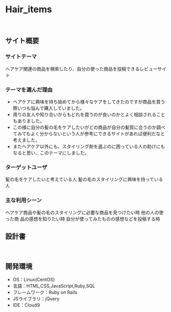 # Hair_items
​
## サイト概要
### サイトテーマ
ヘアケア関連の商品を検索したり、自分の使った商品を投稿できるレビューサイト
​
### テーマを選んだ理由
- ヘアケアに興味を持ち始めてから様々なケアをしてきたのですが商品を買う際いつも悩んで購入していました。
- 周りの友人や知り合いからもどれを買うのが良いのかとよく相談されることもありました。
- この様に自分の髪の毛をケアしたいがどの商品が自分の髪質に合うのか調べてみてもよく分からないという人が参考にできるサイトがあれば便利だなと考えました。
- またヘアケア以外にも、スタイリング剤を選ぶのに困っている人の助けにもなると思い、このテーマにしました。

### ターゲットユーザ
髪の毛をケアしたいと考えている人
髪の毛のスタイリングに興味を持っている人
​
### 主な利用シーン
ヘアケア商品や髪の毛のスタイリングに必要な商品を見つけたい時
他の人の使った商 品の感想を知りたい時
自分が使ってみたものの感想などを投稿する時
​
## 設計書
<!--テーマを設定・提出する時点では不要です-->
​
## 開発環境
- OS：Linux(CentOS)
- 言語：HTML,CSS,JavaScript,Ruby,SQL
- フレームワーク：Ruby on Rails
- JSライブラリ：jQuery
- IDE：Cloud9

